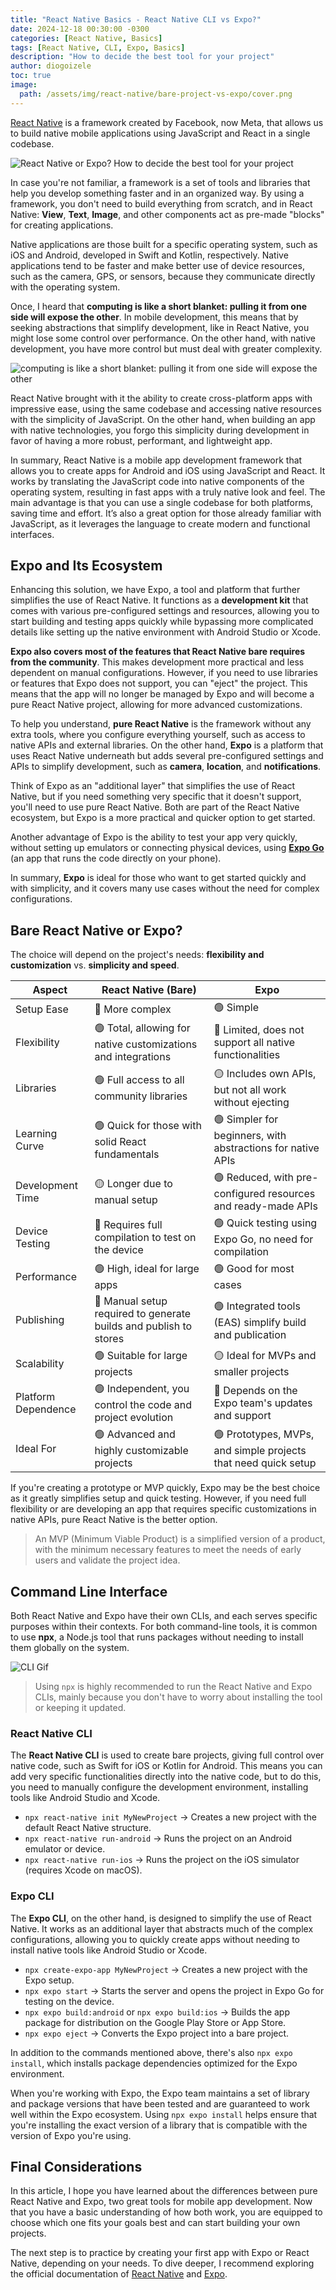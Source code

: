 ```yaml
---
title: "React Native Basics - React Native CLI vs Expo?"
date: 2024-12-18 00:30:00 -0300
categories: [React Native, Basics]
tags: [React Native, CLI, Expo, Basics]
description: "How to decide the best tool for your project"
author: diogoizele
toc: true
image:
  path: /assets/img/react-native/bare-project-vs-expo/cover.png
---
```


[React Native](https://github.com/facebook/react-native) is a framework created by Facebook, now Meta, that allows us to build native mobile applications using JavaScript and React in a single codebase.

![React Native or Expo? How to decide the best tool for your project](/assets//img/react-native/bare-project-vs-expo/code-base.png)

In case you're not familiar, a framework is a set of tools and libraries that help you develop something faster and in an organized way. By using a framework, you don't need to build everything from scratch, and in React Native: **View**, **Text**, **Image**, and other components act as pre-made "blocks" for creating applications.

Native applications are those built for a specific operating system, such as iOS and Android, developed in Swift and Kotlin, respectively. Native applications tend to be faster and make better use of device resources, such as the camera, GPS, or sensors, because they communicate directly with the operating system.

Once, I heard that **computing is like a short blanket: pulling it from one side will expose the other**. In mobile development, this means that by seeking abstractions that simplify development, like in React Native, you might lose some control over performance. On the other hand, with native development, you have more control but must deal with greater complexity.

![computing is like a short blanket: pulling it from one side will expose the other](/assets//img/react-native/bare-project-vs-expo/choice.gif)

React Native brought with it the ability to create cross-platform apps with impressive ease, using the same codebase and accessing native resources with the simplicity of JavaScript. On the other hand, when building an app with native technologies, you forgo this simplicity during development in favor of having a more robust, performant, and lightweight app.

In summary, React Native is a mobile app development framework that allows you to create apps for Android and iOS using JavaScript and React. It works by translating the JavaScript code into native components of the operating system, resulting in fast apps with a truly native look and feel. The main advantage is that you can use a single codebase for both platforms, saving time and effort. It’s also a great option for those already familiar with JavaScript, as it leverages the language to create modern and functional interfaces.

## Expo and Its Ecosystem

Enhancing this solution, we have Expo, a tool and platform that further simplifies the use of React Native. It functions as a **development kit** that comes with various pre-configured settings and resources, allowing you to start building and testing apps quickly while bypassing more complicated details like setting up the native environment with Android Studio or Xcode.

**Expo also covers most of the features that React Native bare requires from the community**. This makes development more practical and less dependent on manual configurations. However, if you need to use libraries or features that Expo does not support, you can "eject" the project. This means that the app will no longer be managed by Expo and will become a pure React Native project, allowing for more advanced customizations.

To help you understand, **pure React Native** is the framework without any extra tools, where you configure everything yourself, such as access to native APIs and external libraries. On the other hand, **Expo** is a platform that uses React Native underneath but adds several pre-configured settings and APIs to simplify development, such as **camera**, **location**, and **notifications**.

Think of Expo as an "additional layer" that simplifies the use of React Native, but if you need something very specific that it doesn't support, you'll need to use pure React Native. Both are part of the React Native ecosystem, but Expo is a more practical and quicker option to get started.

Another advantage of Expo is the ability to test your app very quickly, without setting up emulators or connecting physical devices, using [**Expo Go**](https://expo.dev/go) (an app that runs the code directly on your phone).

In summary, **Expo** is ideal for those who want to get started quickly and with simplicity, and it covers many use cases without the need for complex configurations.

## Bare React Native or Expo?

The choice will depend on the project's needs: **flexibility and customization** vs. **simplicity and speed**.

| Aspect              | React Native (Bare)                                              | Expo                                                          |
| ------------------- | ---------------------------------------------------------------- | ------------------------------------------------------------- |
| Setup Ease          | 🔴 More complex                                                   | 🟢 Simple                                                      |
| Flexibility         | 🟢 Total, allowing for native customizations and integrations     | 🔴 Limited, does not support all native functionalities        |
| Libraries           | 🟢 Full access to all community libraries                         | 🟡 Includes own APIs, but not all work without ejecting        |
| Learning Curve      | 🟢 Quick for those with solid React fundamentals                  | 🟢 Simpler for beginners, with abstractions for native APIs    |
| Development Time    | 🟡 Longer due to manual setup                                     | 🟢 Reduced, with pre-configured resources and ready-made APIs  |
| Device Testing      | 🔴 Requires full compilation to test on the device                | 🟢 Quick testing using Expo Go, no need for compilation        |
| Performance         | 🟢 High, ideal for large apps                                     | 🟢 Good for most cases                                         |
| Publishing          | 🔴 Manual setup required to generate builds and publish to stores | 🟢 Integrated tools (EAS) simplify build and publication       |
| Scalability         | 🟢 Suitable for large projects                                    | 🟡 Ideal for MVPs and smaller projects                         |
| Platform Dependence | 🟢 Independent, you control the code and project evolution        | 🔴 Depends on the Expo team's updates and support              |
| Ideal For           | 🟢 Advanced and highly customizable projects                      | 🟢 Prototypes, MVPs, and simple projects that need quick setup |

If you're creating a prototype or MVP quickly, Expo may be the best choice as it greatly simplifies setup and quick testing. However, if you need full flexibility or are developing an app that requires specific customizations in native APIs, pure React Native is the better option.

>An MVP (Minimum Viable Product) is a simplified version of a product, with the minimum necessary features to meet the needs of early users and validate the project idea.

## Command Line Interface

Both React Native and Expo have their own CLIs, and each serves specific purposes within their contexts. For both command-line tools, it is common to use **npx**, a Node.js tool that runs packages without needing to install them globally on the system.

![CLI Gif](/assets/img/react-native/bare-project-vs-expo/get-started-on-making-your-own-wp-cli-commands.gif)

>Using `npx` is highly recommended to run the React Native and Expo CLIs, mainly because you don't have to worry about installing the tool or keeping it updated.

### React Native CLI

The **React Native CLI** is used to create bare projects, giving full control over native code, such as Swift for iOS or Kotlin for Android. This means you can add very specific functionalities directly into the native code, but to do this, you need to manually configure the development environment, installing tools like Android Studio and Xcode.

- `npx react-native init MyNewProject` → Creates a new project with the default React Native structure.
- `npx react-native run-android` → Runs the project on an Android emulator or device.
- `npx react-native run-ios` → Runs the project on the iOS simulator (requires Xcode on macOS).

### Expo CLI

The **Expo CLI**, on the other hand, is designed to simplify the use of React Native. It works as an additional layer that abstracts much of the complex configurations, allowing you to quickly create apps without needing to install native tools like Android Studio or Xcode.

- `npx create-expo-app MyNewProject` → Creates a new project with the Expo setup.
- `npx expo start` → Starts the server and opens the project in Expo Go for testing on the device.
- `npx expo build:android` or `npx expo build:ios` → Builds the app package for distribution on the Google Play Store or App Store.
- `npx expo eject` → Converts the Expo project into a bare project.

In addition to the commands mentioned above, there's also `npx expo install`, which installs package dependencies optimized for the Expo environment.

When you're working with Expo, the Expo team maintains a set of library and package versions that have been tested and are guaranteed to work well within the Expo ecosystem. Using `npx expo install` helps ensure that you're installing the exact version of a library that is compatible with the version of Expo you're using.

## Final Considerations

In this article, I hope you have learned about the differences between pure React Native and Expo, two great tools for mobile app development. Now that you have a basic understanding of how both work, you are equipped to choose which one fits your goals best and can start building your own projects.

The next step is to practice by creating your first app with Expo or React Native, depending on your needs. To dive deeper, I recommend exploring the official documentation of [React Native](https://reactnative.dev/docs/getting-started) and [Expo](https://docs.expo.dev/).

